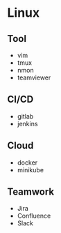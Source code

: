 # Linux

## Tool

* vim
* tmux
* nmon
* teamviewer

## CI/CD

* gitlab
* jenkins

## Cloud

* docker
* minikube

## Teamwork

* Jira
* Confluence
* Slack

